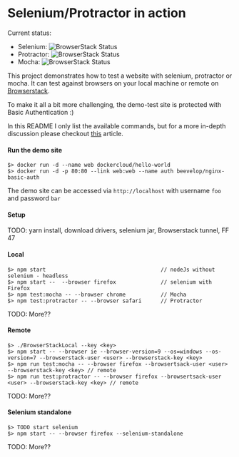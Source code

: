 # Selenium/Protractor in action 

Current status: 

  - Selenium: ![BrowserStack Status](https://www.browserstack.com/automate/badge.svg?badge_key=b0Vwc2NoREppTUk3cC9LS1hXd01ScG93b3JlZVZEdHZQdGZGbnh0bXUzOD0tLTNrZkplL1pPallMSUtBVldsWVpQMEE9PQ==--5c4c2bf17feca5f90d306b7de50d60a6250d3376)
  - Protractor: ![BrowserStack Status](https://www.browserstack.com/automate/badge.svg?badge_key=KzZPLy9rNS92YmNtenJOczV0UHY0d0VSQWNmYmVodWIxZ3NyZWhOUW93MD0tLUkyS0VPeUpLM09WQlQyUXdkYktmQXc9PQ==--b926906ed6be6744bddeb3348c4c97f87ae6142e)
  - Mocha: ![BrowserStack Status](https://www.browserstack.com/automate/badge.svg?badge_key=UE9OQWJpSWlNWnhLbHZhdElzRE1mdzE2c3BGQU42WTVsbTAwVm13akt1TT0tLXJuSmVxeVpzcXU3YmY1MDE3b3FoRHc9PQ==--32ef88244215b281c50ba7c2054ef134e9ad667d)

This project demonstrates how to test a website with selenium, protractor or mocha. It can test against
browsers on your local machine or remote on [Browserstack](https://www.browserstack.com).

To make it all a bit more challenging, the demo-test site is protected with Basic Authentication :)

In this README I only list the available commands, but for a more in-depth discussion please checkout 
[this](https://scaljeri.github.io/selenium-protractor-browserstack/) article.

#### Run the demo site

    $> docker run -d --name web dockercloud/hello-world
    $> docker run -d -p 80:80 --link web:web --name auth beevelop/nginx-basic-auth

The demo site can be accessed via `http://localhost` with username `foo` and password `bar`

#### Setup
TODO: yarn install, download drivers, selenium jar, Browserstack tunnel, FF 47

#### Local

    $> npm start                                    // nodeJs without selenium - headless
    $> npm start --  --browser firefox              // selenium with Firefox
    $> npm test:mocha -- --browser chrome           // Mocha 
    $> npm test:protractor -- --browser safari      // Protractor
    
TODO: More??

#### Remote

    $> ./BrowserStackLocal --key <key>
    $> npm start -- --browser ie --browser-version=9 --os=windows --os-version=7 --browserstack-user <user> --browserstack-key <key>
    $> npm run test:mocha -- --browser firefox --browsertsack-user <user> --browserstack-key <key> // remote
    $> npm run test:protractor -- --browser firefox --browsertsack-user <user> --browserstack-key <key> // remote
    
TODO: More??
    
#### Selenium standalone

    $> TODO start selenium
    $> npm start -- --browser firefox --selenium-standalone
    
TODO: More??
    
